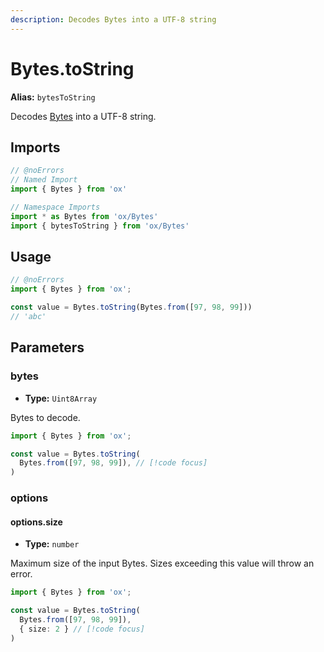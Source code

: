 ```yaml
---
description: Decodes Bytes into a UTF-8 string
---
```


# Bytes.toString

**Alias:** `bytesToString`

Decodes [Bytes](/api/bytes) into a UTF-8 string.

## Imports

```ts twoslash
// @noErrors
// Named Import 
import { Bytes } from 'ox'

// Namespace Imports
import * as Bytes from 'ox/Bytes'
import { bytesToString } from 'ox/Bytes'
```

## Usage

```ts twoslash
// @noErrors
import { Bytes } from 'ox';

const value = Bytes.toString(Bytes.from([97, 98, 99]))
// 'abc'
```

## Parameters

### bytes

- **Type:** `Uint8Array`

Bytes to decode.

```ts twoslash
import { Bytes } from 'ox';

const value = Bytes.toString(
  Bytes.from([97, 98, 99]), // [!code focus]
)
```

### options

#### options.size

- **Type:** `number`

Maximum size of the input Bytes. Sizes exceeding this value will throw an error.

```ts twoslash
import { Bytes } from 'ox';

const value = Bytes.toString(
  Bytes.from([97, 98, 99]), 
  { size: 2 } // [!code focus]
)
```
